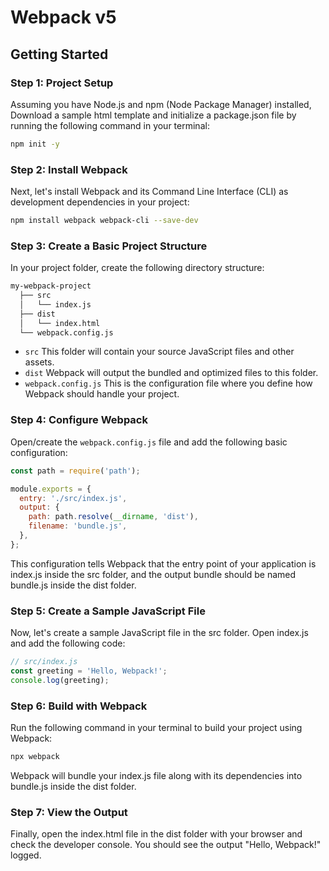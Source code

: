 # Webpack v5

## Getting Started

### Step 1: Project Setup
Assuming you have Node.js and npm (Node Package Manager) installed, Download a sample html template and initialize a package.json file by running the following command in your terminal:

```bash
npm init -y
```
### Step 2: Install Webpack
Next, let's install Webpack and its Command Line Interface (CLI) as development dependencies in your project:
```bash 
npm install webpack webpack-cli --save-dev
```
### Step 3: Create a Basic Project Structure
In your project folder, create the following directory structure:
```bash
my-webpack-project
  ├── src
  │   └── index.js
  ├── dist
  │   └── index.html
  └── webpack.config.js
```

- `src` This folder will contain your source JavaScript files and other assets.
- `dist` Webpack will output the bundled and optimized files to this folder.
- `webpack.config.js` This is the configuration file where you define how Webpack should handle your project.

### Step 4: Configure Webpack
Open/create the `webpack.config.js` file and add the following basic configuration:

```js
const path = require('path');

module.exports = {
  entry: './src/index.js',
  output: {
    path: path.resolve(__dirname, 'dist'),
    filename: 'bundle.js',
  },
};
```
This configuration tells Webpack that the entry point of your application is index.js inside the src folder, and the output bundle should be named bundle.js inside the dist folder.

### Step 5: Create a Sample JavaScript File
Now, let's create a sample JavaScript file in the src folder. Open index.js and add the following code:

```js
// src/index.js
const greeting = 'Hello, Webpack!';
console.log(greeting);
```
### Step 6: Build with Webpack
Run the following command in your terminal to build your project using Webpack:

```bash
npx webpack
```
Webpack will bundle your index.js file along with its dependencies into bundle.js inside the dist folder.

### Step 7: View the Output
Finally, open the index.html file in the dist folder with your browser and check the developer console. You should see the output "Hello, Webpack!" logged.
